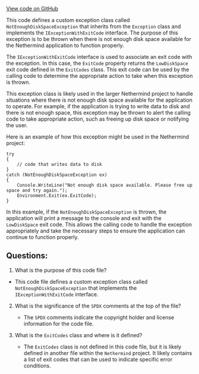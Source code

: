 [View code on GitHub](https://github.com/nethermindeth/nethermind/Nethermind.HealthChecks/NotEnoughDiskSpaceException.cs)

This code defines a custom exception class called `NotEnoughDiskSpaceException` that inherits from the `Exception` class and implements the `IExceptionWithExitCode` interface. The purpose of this exception is to be thrown when there is not enough disk space available for the Nethermind application to function properly. 

The `IExceptionWithExitCode` interface is used to associate an exit code with the exception. In this case, the `ExitCode` property returns the `LowDiskSpace` exit code defined in the `ExitCodes` class. This exit code can be used by the calling code to determine the appropriate action to take when this exception is thrown. 

This exception class is likely used in the larger Nethermind project to handle situations where there is not enough disk space available for the application to operate. For example, if the application is trying to write data to disk and there is not enough space, this exception may be thrown to alert the calling code to take appropriate action, such as freeing up disk space or notifying the user. 

Here is an example of how this exception might be used in the Nethermind project:

```
try
{
    // code that writes data to disk
}
catch (NotEnoughDiskSpaceException ex)
{
    Console.WriteLine("Not enough disk space available. Please free up space and try again.");
    Environment.Exit(ex.ExitCode);
}
``` 

In this example, if the `NotEnoughDiskSpaceException` is thrown, the application will print a message to the console and exit with the `LowDiskSpace` exit code. This allows the calling code to handle the exception appropriately and take the necessary steps to ensure the application can continue to function properly.
## Questions: 
 1. What is the purpose of this code file?
   - This code file defines a custom exception class called `NotEnoughDiskSpaceException` that implements the `IExceptionWithExitCode` interface.

2. What is the significance of the `SPDX` comments at the top of the file?
   - The `SPDX` comments indicate the copyright holder and license information for the code file.

3. What is the `ExitCodes` class and where is it defined?
   - The `ExitCodes` class is not defined in this code file, but it is likely defined in another file within the `Nethermind` project. It likely contains a list of exit codes that can be used to indicate specific error conditions.